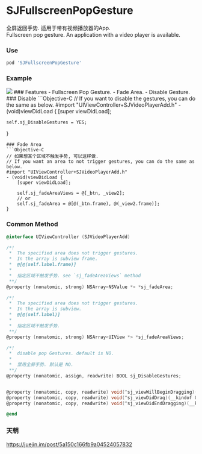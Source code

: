 # SJFullscreenPopGesture
全屏返回手势. 适用于带有视频播放器的App.    
Fullscreen pop gesture. An application with a video player is available.    

### Use
```ruby
pod 'SJFullscreenPopGesture'
```

### Example
<img src="https://github.com/changsanjiang/SJVideoPlayerBackGR/blob/master/SJBackGRProject/SJBackGRProject/ex1.gif" />
### Features
- Fullscreen Pop Gesture. 
- Fade Area. 
- Disable Gesture.
### Disable 
```Objective-C
// If you want to disable the gestures, you can do the same as below.
#import "UIViewController+SJVideoPlayerAdd.h"
- (void)viewDidLoad {
    [super viewDidLoad];
    
    self.sj_DisableGestures = YES;
}
```
### Fade Area
```Objective-C
// 如果想某个区域不触发手势, 可以这样做.
// If you want an area to not trigger gestures, you can do the same as below.
#import "UIViewController+SJVideoPlayerAdd.h"
- (void)viewDidLoad {
    [super viewDidLoad];
    
    self.sj_fadeAreaViews = @[_btn, _view2];
    // or
    self.sj_fadeArea = @[@(_btn.frame), @(_view2.frame)];
}
```
### Common Method
```Objective-C
@interface UIViewController (SJVideoPlayerAdd)

/*!
 *  The specified area does not trigger gestures.
 *  In the array is subview frame.
 *  @[@(self.label.frame)]
 *
 *  指定区域不触发手势. see `sj_fadeAreaViews` method
 **/
@property (nonatomic, strong) NSArray<NSValue *> *sj_fadeArea;

/*!
 *  The specified area does not trigger gestures.
 *  In the array is subview.
 *  @[@(self.label)]
 *
 *  指定区域不触发手势.
 **/
@property (nonatomic, strong) NSArray<UIView *> *sj_fadeAreaViews;

/*!
 *  disable pop Gestures. default is NO.
 *
 *  禁用全屏手势. 默认是 NO.
 **/
@property (nonatomic, assign, readwrite) BOOL sj_DisableGestures;


@property (nonatomic, copy, readwrite) void(^sj_viewWillBeginDragging)(__kindof UIViewController *vc);
@property (nonatomic, copy, readwrite) void(^sj_viewDidDrag)(__kindof UIViewController *vc);
@property (nonatomic, copy, readwrite) void(^sj_viewDidEndDragging)(__kindof UIViewController *vc);

@end
```

### 天朝
https://juejin.im/post/5a150c166fb9a04524057832
